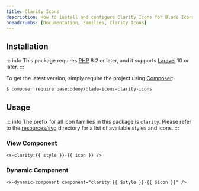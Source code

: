 ```yaml
---
title: Clarity Icons
description: How to install and configure Clarity Icons for Blade Icons.
breadcrumbs: [Documentation, Families, Clarity Icons]
---
```


## Installation

::: info
This package requires [PHP](https://www.php.net/) 8.2 or later, and it supports [Laravel](https://laravel.com/) 10 or later.
:::

To get the latest version, simply require the project using [Composer](https://getcomposer.org/):

```bash
$ composer require basecodeoy/blade-icons-clarity-icons
```

## Usage

::: info
The prefix for all icon families in this package is `clarity`. Please refer to the [resources/svg](https://github.com/basecodeoy/blade-icons-clarity-icons/tree/main/resources/svg) directory for a list of available styles and icons.
:::

### View Component

```blade
<x-clarity:{{ style }}-{{ icon }} />
```

### Dynamic Component

```blade
<x-dynamic-component component="clarity:{{ $style }}-{{ $icon }}" />
```
